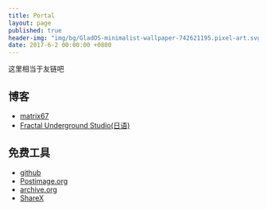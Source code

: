 ```yaml
---
title: Portal
layout: page
published: true
header-img: "img/bg/GladOS-minimalist-wallpaper-742621195.pixel-art.svg"
date: 2017-6-2 00:00:00 +0800
---
```

这里相当于友链吧

博客
----

+ [matrix67](http://www.matrix67.com/blog/)
+ [Fractal Underground Studio(日语)](http://fractal-ihi.sblo.jp/)

免费工具
--------

+ [github](https://github.com "git管理 / 静态网站服务器")
+ [Postimage.org](https://postimages.org/ "图片托管 / 图片上传")
+ [archive.org](https://archive.org/ "存档网页")
+ [ShareX](https://getsharex.com/)

<!-- 分享一些书
----------

+ [怎样鉴别yellow歌曲](/pdf/yellow_music.pdf) -->
